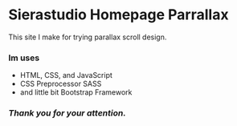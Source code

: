 # Sierastudio Homepage Parrallax

This site I make for trying parallax scroll design.

### **Im uses**
- HTML, CSS, and JavaScript
- CSS Preprocessor SASS
- and little bit Bootstrap Framework

### ***Thank you for your attention.***
